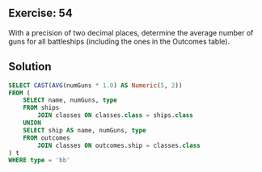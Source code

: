 ## Exercise: 54

With a precision of two decimal places, determine the average number of guns for all battleships (including the ones in the Outcomes table).

## Solution

```sql
SELECT CAST(AVG(numGuns * 1.0) AS Numeric(5, 2))
FROM (
	SELECT name, numGuns, type
	FROM ships
		JOIN classes ON classes.class = ships.class
	UNION
	SELECT ship AS name, numGuns, type
	FROM outcomes
		JOIN classes ON outcomes.ship = classes.class
) t
WHERE type = 'bb'
```
